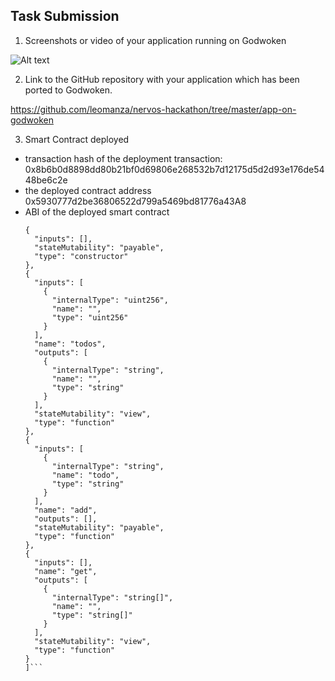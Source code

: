 ## Task Submission
1. Screenshots or video of your application running on Godwoken

![Alt text](https://github.com/leomanza/nervos-hackathon/blob/master/task-7/app_running.gif)

2. Link to the GitHub repository with your application which has been ported to Godwoken. 

https://github.com/leomanza/nervos-hackathon/tree/master/app-on-godwoken

3. Smart Contract deployed 
* transaction hash of the deployment transaction: 
    0x8b6b0d8898dd80b21bf0d69806e268532b7d12175d5d2d93e176de5448be6c2e
* the deployed contract address
    0x5930777d2be36806522d799a5469bd81776a43A8
* ABI of the deployed smart contract
    ```json[
    {
      "inputs": [],
      "stateMutability": "payable",
      "type": "constructor"
    },
    {
      "inputs": [
        {
          "internalType": "uint256",
          "name": "",
          "type": "uint256"
        }
      ],
      "name": "todos",
      "outputs": [
        {
          "internalType": "string",
          "name": "",
          "type": "string"
        }
      ],
      "stateMutability": "view",
      "type": "function"
    },
    {
      "inputs": [
        {
          "internalType": "string",
          "name": "todo",
          "type": "string"
        }
      ],
      "name": "add",
      "outputs": [],
      "stateMutability": "payable",
      "type": "function"
    },
    {
      "inputs": [],
      "name": "get",
      "outputs": [
        {
          "internalType": "string[]",
          "name": "",
          "type": "string[]"
        }
      ],
      "stateMutability": "view",
      "type": "function"
    }
  ]```
